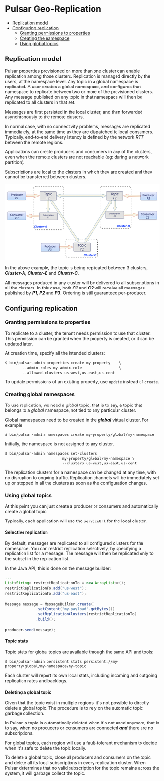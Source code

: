 
# Pulsar Geo-Replication

<!-- TOC depthFrom:2 depthTo:3 withLinks:1 updateOnSave:1 orderedList:0 -->

- [Replication model](#replication-model)
- [Configuring replication](#configuring-replication)
	- [Granting permissions to properties](#granting-permissions-to-properties)
	- [Creating the namespace](#creating-the-namespace)
	- [Using global topics](#using-global-topics)

<!-- /TOC -->

## Replication model

Pulsar properties provisioned on more than one cluster can enable replication
among those clusters.  Replication is managed directly by the users, at the
namespace level. Any topic in a global namespace is replicated. A user creates a
global namespace, and configures that namespace to replicate between two or more
of the provisioned clusters. Any message published on any topic in that namespace
will then be replicated to all clusters in that set.

Messages are first persisted in the local cluster, and then forwarded
asynchronously to the remote clusters.

In normal case, with no connectivity problems, messages are replicated immediately,
at the same time as they are dispatched to local consumers. Typically, end-to-end
delivery latency is defined by the network *RTT* between the remote regions.

Applications can create producers and consumers in any of the clusters,
even when the remote clusters are not reachable (eg: during a network
partition).

Subscriptions are local to the clusters in which they are created and they
cannot be transferred between clusters.

![Replication Diagram](img/GeoReplication.png)

In the above example, the topic is being replicated between 3 clusters,
***Cluster-A***, ***Cluster-B*** and ***Cluster-C***.

All messages produced in any cluster will be delivered to all subscriptions
in all the clusters. In this case, both ***C1*** and ***C2*** will receive all
messages published by ***P1***, ***P2*** and ***P3***. Ordering is still
guaranteed per-producer.

## Configuring replication

### Granting permissions to properties

To replicate to a cluster, the tenant needs permission to use that cluster.
This permission can be granted when the property is created, or it can be
updated later.

At creation time, specify all the intended clusters:
```shell
$ bin/pulsar-admin properties create my-property    \
        --admin-roles my-admin-role                 \
        --allowed-clusters us-west,us-east,us-cent
```

To update permissions of an existing property, use `update` instead of `create`.

### Creating global namespaces

To use replication, we need a *global* topic, that is to say, a topic
that belongs to a *global* namespace, not tied to any particular cluster.

Global namespaces need to be created in the ***global*** virtual cluster.
For example:

```shell
$ bin/pulsar-admin namespaces create my-property/global/my-namespace
```

Initially, the namespace is not assigned to any cluster.

```shell
$ bin/pulsar-admin namespaces set-clusters
                          my-property/global/my-namespace \
                          --clusters us-west,us-east,us-cent
```

The replication clusters for a namespace can be changed at any time, with no
disruption to ongoing traffic. Replication channels will be immediately
set up or stopped in all the clusters as soon as the configuration changes.

### Using global topics

At this point you can just create a producer or consumers and automatically
create a global topic.

Typically, each application will use the `serviceUrl` for the local cluster.

#### Selective replication

By default, messages are replicated to all configured clusters for the namespace.
You can restrict replication selectively, by specifying a replication list for a
message. The message will then be replicated only to the subset in the
replication list.

In the Java API, this is done on the message builder:
```java
...
List<String> restrictReplicationTo = new ArrayList<>();
restrictReplicationTo.add("us-west");
restrictReplicationTo.add("us-east");

Message message = MessageBuilder.create()
              .setContent("my-payload".getBytes())
              .setReplicationClusters(restrictReplicationTo)
              .build();

producer.send(message);
```

#### Topic stats

Topic stats for global topics are available through the same API and tools:

```shell
$ bin/pulsar-admin persistent stats persistent://my-property/global/my-namespace/my-topic
```

Each cluster will report its own local stats, including incoming and outgoing
replication rates and backlogs.

#### Deleting a global topic

Given that the topic exist in multiple regions, it's not possible to directly
delete a global topic. The procedure is to rely on the automatic topic garbage
collection.

In Pulsar, a topic is automatically deleted when it's not used anymore, that is
to say, when no producers or consumers are connected ***and*** there are no
subscriptions.

For global topics, each region will use a fault-tolerant mechanism to decide
when it's safe to delete the topic locally.

To delete a global topic, close all producers and consumers on the topic and
delete all its local subscriptions in every replication cluster. When Pulsar
determines that no valid subscription for the topic remains across the system,
it will garbage collect the topic.
